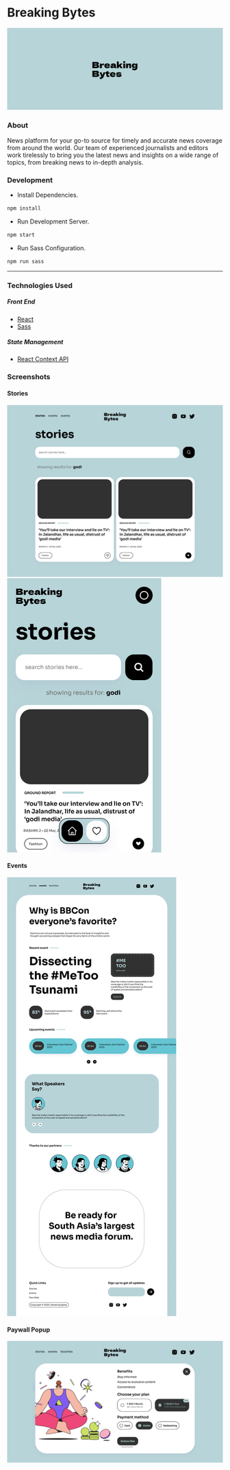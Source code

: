 # Breaking Bytes

![Logo](./designs/logo.png)

### About

News platform for your go-to source for timely and accurate news coverage from around the world. Our team of experienced journalists and editors work tirelessly to bring you the latest news and insights on a wide range of topics, from breaking news to in-depth analysis.

### Development

-   Install Dependencies.

```sh
npm install
```

-   Run Development Server.

```sh
npm start
```

-   Run Sass Configuration.

```sh
npm run sass
```

---

### Technologies Used

##### Front End

-   [React](https://reactjs.org)
-   [Sass](https://sass-lang.com/)

##### State Management

-   [React Context API](https://react.dev/learn/passing-data-deeply-with-context)

### Screenshots

#### Stories

![Stories](./designs/stories.png)
![StoriesMobile](./designs/stories-mobile.png)

#### Events

![Events](./designs/events.png)

#### Paywall Popup

![Paywall](./designs/payments.png)
